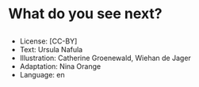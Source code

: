 # What do you see next?

##

##

##

##

##

##

##

##

##
* License: [CC-BY]
* Text: Ursula Nafula
* Illustration: Catherine Groenewald, Wiehan de Jager
* Adaptation: Nina Orange
* Language: en
